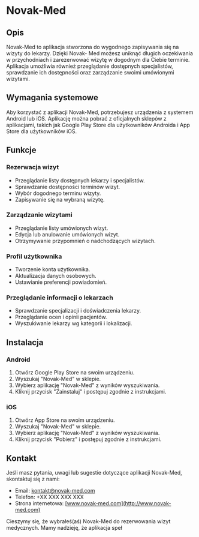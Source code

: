 # Novak-Med

## Opis
Novak-Med to aplikacja stworzona do wygodnego zapisywania się na wizyty do lekarzy. Dzięki Novak-
Med możesz uniknąć długich oczekiwania w przychodniach i zarezerwować wizytę w dogodnym dla
Ciebie terminie. Aplikacja umożliwia również przeglądanie dostępnych specjalistów, sprawdzanie ich
dostępności oraz zarządzanie swoimi umówionymi wizytami.

## Wymagania systemowe
Aby korzystać z aplikacji Novak-Med, potrzebujesz urządzenia z systemem Android lub iOS. Aplikację można pobrać z oficjalnych sklepów z aplikacjami, takich jak Google Play Store dla użytkowników Androida i App Store dla użytkowników iOS.

## Funkcje

### Rezerwacja wizyt
- Przeglądanie listy dostępnych lekarzy i specjalistów.
- Sprawdzanie dostępności terminów wizyt.
- Wybór dogodnego terminu wizyty.
- Zapisywanie się na wybraną wizytę.

### Zarządzanie wizytami
- Przeglądanie listy umówionych wizyt.
- Edycja lub anulowanie umówionych wizyt.
- Otrzymywanie przypomnień o nadchodzących wizytach.

### Profil użytkownika
- Tworzenie konta użytkownika.
- Aktualizacja danych osobowych.
- Ustawianie preferencji powiadomień.

### Przeglądanie informacji o lekarzach
- Sprawdzanie specjalizacji i doświadczenia lekarzy.
- Przeglądanie ocen i opinii pacjentów.
- Wyszukiwanie lekarzy wg kategorii i lokalizacji.

## Instalacja

### Android
1. Otwórz Google Play Store na swoim urządzeniu.
2. Wyszukaj "Novak-Med" w sklepie.
3. Wybierz aplikację "Novak-Med" z wyników wyszukiwania.
4. Kliknij przycisk "Zainstaluj" i postępuj zgodnie z instrukcjami.

### iOS
1. Otwórz App Store na swoim urządzeniu.
2. Wyszukaj "Novak-Med" w sklepie.
3. Wybierz aplikację "Novak-Med" z wyników wyszukiwania.
4. Kliknij przycisk "Pobierz" i postępuj zgodnie z instrukcjami.

## Kontakt

Jeśli masz pytania, uwagi lub sugestie dotyczące aplikacji Novak-Med, skontaktuj się z nami:

- Email: kontakt@novak-med.com
- Telefon: +XX XXX XXX XXX
- Strona internetowa: [www.novak-med.com](http://www.novak-med.com)

Cieszymy się, że wybrałeś(aś) Novak-Med do rezerwowania wizyt medycznych. Mamy nadzieję, że aplikacja speł
